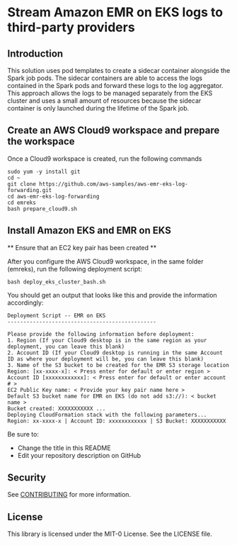 # Stream Amazon EMR on EKS logs to third-party providers 

## Introduction
This solution uses pod templates to create a sidecar container alongside the Spark job pods. The sidecar containers are able to access the logs contained in the Spark pods and forward these logs to the log aggregator. This approach allows the logs to be managed separately from the EKS cluster and uses a small amount of resources because the sidecar container is only launched during the lifetime of the Spark job.

## Create an AWS Cloud9 workspace and prepare the workspace

Once a Cloud9 workspace is created, run the following commands

```
sudo yum -y install git
cd ~ 
git clone https://github.com/aws-samples/aws-emr-eks-log-forwarding.git
cd aws-emr-eks-log-forwarding
cd emreks
bash prepare_cloud9.sh
```

## Install Amazon EKS and EMR on EKS

** Ensure that an EC2 key pair has been created **

After you configure the AWS Cloud9 workspace, in the same folder (emreks), run the following deployment script:

```
bash deploy_eks_cluster_bash.sh
```
You should get an output that looks like this and provide the information accordingly:
```
Deployment Script -- EMR on EKS
-----------------------------------------------

Please provide the following information before deployment:
1. Region (If your Cloud9 desktop is in the same region as your deployment, you can leave this blank)
2. Account ID (If your Cloud9 desktop is running in the same Account ID as where your deployment will be, you can leave this blank)
3. Name of the S3 bucket to be created for the EMR S3 storage location
Region: [xx-xxxx-x]: < Press enter for default or enter region > 
Account ID [xxxxxxxxxxxx]: < Press enter for default or enter account # > 
EC2 Public Key name: < Provide your key pair name here >
Default S3 bucket name for EMR on EKS (do not add s3://): < bucket name >
Bucket created: XXXXXXXXXXX ...
Deploying CloudFormation stack with the following parameters...
Region: xx-xxxx-x | Account ID: xxxxxxxxxxxx | S3 Bucket: XXXXXXXXXXX
```


Be sure to:

* Change the title in this README
* Edit your repository description on GitHub

## Security

See [CONTRIBUTING](CONTRIBUTING.md#security-issue-notifications) for more information.

## License

This library is licensed under the MIT-0 License. See the LICENSE file.

